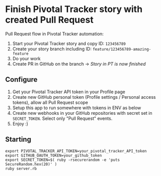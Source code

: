 # Finish Pivotal Tracker story with created Pull Request

Pull Request flow in Pivotal Tracker automation:

1. Start your Pivotal Tracker story and copy ID: `123456789`
2. Create your story branch including ID: `feature/123456789-amazing-feature`
3. Do your work
4. Create PR in GitHub on the branch -> *Story in PT is now finished*

## Configure

1. Get your Pivotal Tracker API token in your Profile page
2. Create new GitHub personal token (Profile settings / Personal access tokens), allow all Pull Request scope
2. Setup this app to run somewhere with tokens in ENV as below
3. Create new webhooks in your GitHub repositories with secret set in `SECRET_TOKEN`. Select only "Pull Request" events.
4. Enjoy :)

## Starting

```
export PIVOTAL_TRACKER_API_TOKEN=your_pivotal_tracker_API_token
export GITHUB_OAUTH_TOKEN=your_github_token
export SECRET_TOKEN=$( ruby -rsecurerandom -e 'puts SecureRandom.hex(20)' )
ruby server.rb
```
